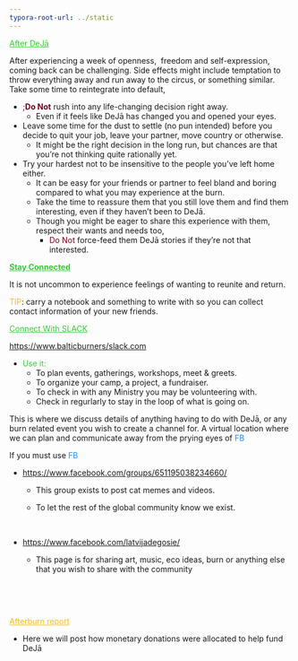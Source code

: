 ```yaml
---
typora-root-url: ../static
---
```


<span style="color:limegreen;"><u>After DeJā</u></span>

After experiencing a week of openness,  freedom and self-expression, coming back can be challenging.  Side effects might include temptation to throw everything away and run away to the circus, or something similar.  Take some time to reintegrate into default,

- <span style ="color:#77011e;">;**Do Not**</span> rush into any life-changing decision right away.
  - Even if it feels like DeJā has changed you and opened your eyes.
- Leave some time for the dust to settle (no pun intended) before you decide to quit your job, leave your partner, move country or otherwise. 
  - It might be the right decision in the long run, but chances are that you’re not thinking quite rationally yet.
- Try your hardest not to be insensitive to the people you’ve left home either. 
  - It can be easy for your friends or partner to feel bland and boring compared to what you may experience at the burn.
  - Take the time to reassure them that you still love them and find them interesting, even if they haven’t been to DeJā.
  - Though you might be eager to share this experience with them, respect their wants and needs too, 
    - <span style="color:#77011e;"> Do Not </span> force-feed them DeJā stories if they’re not that interested.

<span style="color:limegreen;">**<u>Stay Connected</u>**</span>

It is not uncommon to experience feelings of wanting to reunite and return.  

<span style="color:#fdb913;">TIP</span>:  carry a notebook and something to write with so you can collect contact information of your new friends. 

<span style="color:limegreen;"><u>Connect With SLACK</u>

 https://www.balticburners/slack.com 

- <span style="color:limegreen;">Use it:</span>  
  - To plan events, gatherings, workshops, meet & greets.  
  - To organize your camp, a project, a fundraiser. 
  - To check in with any Ministry you may be volunteering with. 
  - Check in regurlarly to stay in the loop of what is going on. 

This is where we discuss details of anything having to do with DeJā, or any burn related event you wish to create a channel for.  A virtual location where we can plan and communicate away from the prying eyes of <span style="color:dodgerblue;">FB</span> 



If you must use <span style="color:dodgerblue;">FB</span>

- https://www.facebook.com/groups/651195038234660/ 

  - This group exists to post cat memes and videos.  

  - To let the rest of the global community know we exist.

    ​

- https://www.facebook.com/latvijadegosie/ 

  - This page is for sharing art, music, eco ideas, burn or anything else that you wish to share with the community

  ​

  ​

<span style="color:#fdb913;"><u>Afterburn report</u></span>

- Here we will post how monetary donations were allocated to help fund DeJā 

  ​

